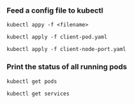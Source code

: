 
### Feed a config file to kubectl

```
kubectl appy -f <filename>
```
```
kubectl apply -f client-pod.yaml
```
```
kubectl apply -f client-node-port.yaml
```

### Print the status of all running pods

```
kubectl get pods
```
```
kubectl get services
```